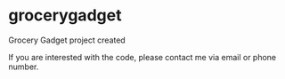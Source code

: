 # grocerygadget
Grocery Gadget project created

If you are interested with the code, please contact me via email or phone number.
